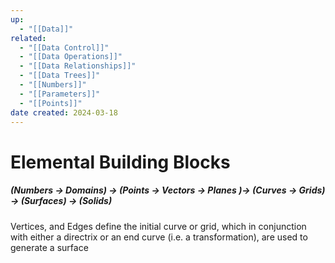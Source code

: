 ```yaml
---
up:
  - "[[Data]]"
related:
  - "[[Data Control]]"
  - "[[Data Operations]]"
  - "[[Data Relationships]]"
  - "[[Data Trees]]"
  - "[[Numbers]]"
  - "[[Parameters]]"
  - "[[Points]]"
date created: 2024-03-18
---
```

# Elemental Building Blocks

##### (Numbers -> Domains) -> (Points -> Vectors -> Planes )-> (Curves -> Grids) -> (Surfaces) -> (Solids)



Vertices, and Edges define the initial curve or grid, which in conjunction with either a directrix or an end curve (i.e. a transformation), are used to generate a surface
